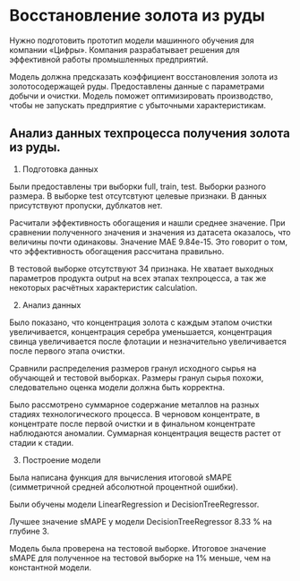 # Восстановление золота из руды
Нужно подготовить прототип модели машинного обучения для компании «Цифры». Компания разрабатывает решения для эффективной работы промышленных предприятий.

Модель должна предсказать коэффициент восстановления золота из золотосодержащей руды. Предоставлены данные с параметрами добычи и очистки. Модель поможет оптимизировать производство, чтобы не запускать предприятие с убыточными характеристикам.

## Анализ данных техпроцесса получения золота из руды.

1) Подготовка данных

Были предоставлены три выборки full, train, test. Выборки разного размера. В выборке test отсутсвтуют целевые признаки. В данных присутствуют пропуски, дублкатов нет.

Расчитали эффективность обогащения и нашли среднее значение. При сравнении полученного значения и значения из датасета оказалось, что величины почти одинаковы. Значение MAE 9.84e-15. Это говорит о том, что эффективность обогащения рассчитана правильно.

В тестовой выборке отсутствуют 34 признака. Не хватает выходных параметров продукта output на всех этапах техпроцесса, а так же некоторых расчётных характеристик calculation.

2) Анализ данных

Было показано, что концентрация золота с каждым этапом очистки увеличивается, концентрация серебра уменьшается, концентрация свинца увеличивается после флотации и незначительно увеличивается после первого этапа очистки.

Сравнили распределения размеров гранул исходного сырья на обучающей и тестовой выборках. Размеры гранул сырья похожи, следовательно оценка модели должна быть корректна.

Было рассмотрено суммарное содержание металлов на разных стадиях технологического процесса. В черновом концентрате, в концентрате после первой очистки и в финальном концентрате наблюдаются аномалии. Суммарная концентрация веществ растет от стадии к стадии.

3) Построение модели

Была написана функция для вычисления итоговой sMAPE (симметричной средней абсолютной процентной ошибки).

Были обучены модели LinearRegression и DecisionTreeRegressor.

Лучшее значение sMAPE у модели DecisionTreeRegressor 8.33 % на глубине 3.

Модель была проверена на тестовой выборке. Итоговое значение sMAPE для полученное на тестовой выборке на 1% меньше, чем на константной модели.


